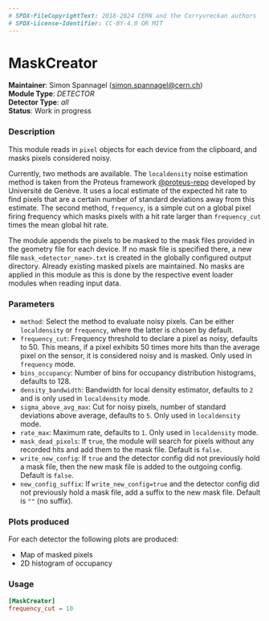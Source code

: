 ```yaml
---
# SPDX-FileCopyrightText: 2018-2024 CERN and the Corryvreckan authors
# SPDX-License-Identifier: CC-BY-4.0 OR MIT
---
```

# MaskCreator
**Maintainer**: Simon Spannagel (<simon.spannagel@cern.ch>)  
**Module Type**: *DETECTOR*  
**Detector Type**: *all*  
**Status**: Work in progress

### Description
This module reads in `pixel` objects for each device from the clipboard, and masks pixels considered noisy.

Currently, two methods are available. The `localdensity` noise estimation method is taken from the Proteus framework [@proteus-repo] developed by Université de Genève.
It uses a local estimate of the expected hit rate to find pixels that are a certain number of standard deviations away from this estimate.
The second method, `frequency`, is a simple cut on a global pixel firing frequency which masks pixels with a hit rate larger than `frequency_cut` times the mean global hit rate.

The module appends the pixels to be masked to the mask files provided in the geometry file for each device.
If no mask file is specified there, a new file `mask_<detector_name>.txt` is created in the globally configured output directory.
Already existing masked pixels are maintained.
No masks are applied in this module as this is done by the respective event loader modules when reading input data.

### Parameters
* `method`: Select the method to evaluate noisy pixels. Can be either `localdensity` or `frequency`, where the latter is chosen by default.
* `frequency_cut`: Frequency threshold to declare a pixel as noisy, defaults to 50. This means, if a pixel exhibits 50 times more hits than the average pixel on the sensor, it is considered noisy and is masked. Only used in `frequency` mode.
* `bins_occupancy`: Number of bins for occupancy distribution histograms, defaults to 128.
* `density_bandwidth`: Bandwidth for local density estimator, defaults to `2` and is only used in `localdensity` mode.
* `sigma_above_avg_max`: Cut for noisy pixels, number of standard deviations above average, defaults to `5`. Only used in `localdensity` mode.
* `rate_max`: Maximum rate, defaults to `1`. Only used in `localdensity` mode.
* `mask_dead_pixels`: If `true`, the module will search for pixels without any recorded hits and add them to the mask file. Default is `false`.
* `write_new_config`: If `true` and the detector config did not previously hold a mask file, then the new mask file is added to the outgoing config. Default is `false`.
* `new_config_suffix`: If `write_new_config=true` and the detector config did not previously hold a mask file, add a suffix to the new mask file. Default is `""` (no suffix).

### Plots produced
For each detector the following plots are produced:

* Map of masked pixels
* 2D histogram of occupancy

### Usage
```toml
[MaskCreator]
frequency_cut = 10
```

[@proteus-repo]: https://gitlab.cern.ch/proteus/proteus
